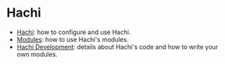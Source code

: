 # Hachi

- [Hachi](hachi.md): how to configure and use Hachi.
- [Modules](modules/): how to use Hachi's modules. 
- [Hachi Development](development.md): details about Hachi's code and how to write your own modules. 



